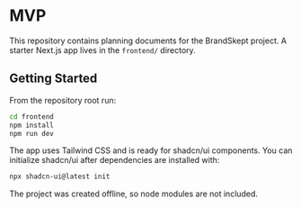 # MVP

This repository contains planning documents for the BrandSkept project.
A starter Next.js app lives in the `frontend/` directory.

## Getting Started

From the repository root run:

```bash
cd frontend
npm install
npm run dev
```

The app uses Tailwind CSS and is ready for shadcn/ui components.
You can initialize shadcn/ui after dependencies are installed with:

```bash
npx shadcn-ui@latest init
```

The project was created offline, so node modules are not included.
